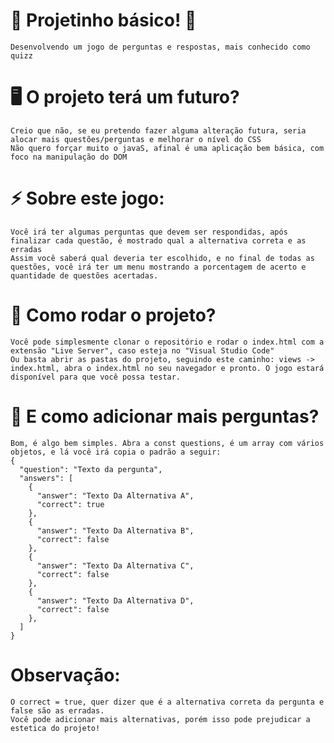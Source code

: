 # 🤞 Projetinho básico! 🤞
    Desenvolvendo um jogo de perguntas e respostas, mais conhecido como quizz

# 🖥️ O projeto terá um futuro?
    Creio que não, se eu pretendo fazer alguma alteração futura, seria alocar mais questões/perguntas e melhorar o nível do CSS 
    Não quero forçar muito o javaS, afinal é uma aplicação bem básica, com foco na manipulação do DOM

# ⚡ Sobre este jogo:
    Você irá ter algumas perguntas que devem ser respondidas, após finalizar cada questão, é mostrado qual a alternativa correta e as erradas
    Assim você saberá qual deveria ter escolhido, e no final de todas as questões, você irá ter um menu mostrando a porcentagem de acerto e quantidade de questões acertadas.


# 💬 Como rodar o projeto?
    Você pode simplesmente clonar o repositório e rodar o index.html com a extensão "Live Server", caso esteja no "Visual Studio Code"
    Ou basta abrir as pastas do projeto, seguindo este caminho: views -> index.html, abra o index.html no seu navegador e pronto. O jogo estará disponível para que você possa testar.

# 💬 E como adicionar mais perguntas?
    Bom, é algo bem simples. Abra a const questions, é um array com vários objetos, e lá você irá copia o padrão a seguir:
    {
      "question": "Texto da pergunta",
      "answers": [
        {
          "answer": "Texto Da Alternativa A",
          "correct": true
        },
        {
          "answer": "Texto Da Alternativa B",
          "correct": false
        },
        {
          "answer": "Texto Da Alternativa C",
          "correct": false
        },
        {
          "answer": "Texto Da Alternativa D",
          "correct": false
        },
      ]
    }
# Observação: 
    O correct = true, quer dizer que é a alternativa correta da pergunta e false são as erradas.
    Você pode adicionar mais alternativas, porém isso pode prejudicar a estetica do projeto!